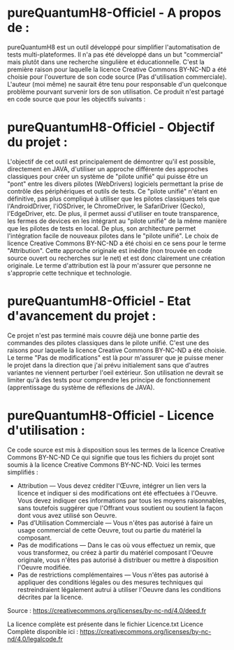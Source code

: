 # pureQuantumH8-Officiel - A propos de :
pureQuantumH8 est un outil développé pour simplifier l'automatisation de tests multi-plateformes.
Il n'a pas été développé dans un but "commercial" mais plutôt dans une recherche singulière et éducationnelle. C'est la première raison pour laquelle la licence Creative Commons BY-NC-ND a été choisie pour l'ouverture de son code source (Pas d'utilisation commerciale).
L'auteur (moi même) ne saurait être tenu pour responsable d'un quelconque problème pourvant survenir lors de son utilisation. Ce produit n'est partagé en code source que pour les objectifs suivants :

# pureQuantumH8-Officiel - Objectif du projet :
L'objectif de cet outil est principalement de démontrer qu'il est possible, directement en JAVA, d'utiliser un approche différente des approches classiques pour créer un système de "pilote unifié" qui puisse être un "pont" entre les divers pilotes (WebDrivers) logiciels permettant la prise de contrôle des périphériques et outils de tests.
Ce "pilote unifié" n'étant en définitive, pas plus compliqué à utiliser que les pilotes classiques tels que l'AndroidDriver, l'iOSDriver, le ChromeDriver, le SafariDriver (Gecko), l'EdgeDriver, etc.
De plus, il permet aussi d'utiliser en toute transparence, les fermes de devices en les intégrant au "pilote unifié" de la même manière que les pilotes de tests en local.
De plus, son architecture permet l'intégration facile de nouveaux pilotes dans le "pilote unifié".
Le choix de licence Creative Commons BY-NC-ND a été choisi en ce sens pour le terme "Attribution". Cette approche originale est inédite (non trouvée en code source ouvert ou recherches sur le net) et est donc clairement une création originale. Le terme d'attribution est là pour m'assurer que personne ne s'approprie cette technique et technologie.

# pureQuantumH8-Officiel - Etat d'avancement du projet :
Ce projet n'est pas terminé mais couvre déjà une bonne partie des commandes des pilotes classiques dans le pilote unifié. C'est une des raisons pour laquelle la licence Creative Commons BY-NC-ND a été choisie. Le terme "Pas de modifications" est là pour m'assurer que je puisse mener le projet dans la direction que j'ai prévu initialement sans que d'autres variantes ne viennent perturber l'oeil extérieur. Son utilisation ne devrait se limiter qu'à des tests pour comprendre les principe de fonctionnement (apprentissage du système de réflexions de JAVA).

# pureQuantumH8-Officiel - Licence d'utilisation :
Ce code source est mis à disposition sous les termes de la licence Creative Commons BY-NC-ND
Ce qui signifie que tous les fichiers du projet sont soumis à la licence Creative Commons BY-NC-ND.
Voici les termes simplifiés :
* Attribution — Vous devez créditer l'Œuvre, intégrer un lien vers la licence et indiquer si des modifications ont été effectuées à l'Oeuvre. Vous devez indiquer ces informations par tous les moyens raisonnables, sans toutefois suggérer que l'Offrant vous soutient ou soutient la façon dont vous avez utilisé son Oeuvre.
* Pas d’Utilisation Commerciale — Vous n'êtes pas autorisé à faire un usage commercial de cette Oeuvre, tout ou partie du matériel la composant.
* Pas de modifications — Dans le cas où vous effectuez un remix, que vous transformez, ou créez à partir du matériel composant l'Oeuvre originale, vous n'êtes pas autorisé à distribuer ou mettre à disposition l'Oeuvre modifiée.
* Pas de restrictions complémentaires — Vous n'êtes pas autorisé à appliquer des conditions légales ou des mesures techniques qui restreindraient légalement autrui à utiliser l'Oeuvre dans les conditions décrites par la licence.

Source : https://creativecommons.org/licenses/by-nc-nd/4.0/deed.fr

La licence complète est présente dans le fichier Licence.txt
Licence Complète disponible ici : https://creativecommons.org/licenses/by-nc-nd/4.0/legalcode.fr
